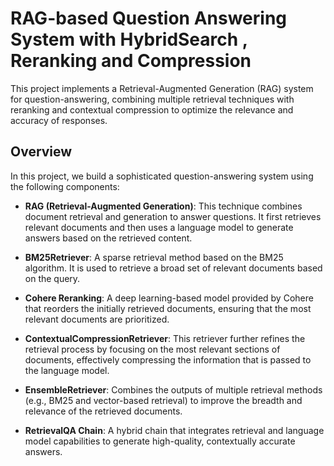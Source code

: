 # RAG-based Question Answering System with HybridSearch , Reranking and Compression

This project implements a Retrieval-Augmented Generation (RAG) system for question-answering, combining multiple retrieval techniques with reranking and contextual compression to optimize the relevance and accuracy of responses.

## Overview

In this project, we build a sophisticated question-answering system using the following components:

- **RAG (Retrieval-Augmented Generation)**: This technique combines document retrieval and generation to answer questions. It first retrieves relevant documents and then uses a language model to generate answers based on the retrieved content.
  
- **BM25Retriever**: A sparse retrieval method based on the BM25 algorithm. It is used to retrieve a broad set of relevant documents based on the query.

- **Cohere Reranking**: A deep learning-based model provided by Cohere that reorders the initially retrieved documents, ensuring that the most relevant documents are prioritized.

- **ContextualCompressionRetriever**: This retriever further refines the retrieval process by focusing on the most relevant sections of documents, effectively compressing the information that is passed to the language model.

- **EnsembleRetriever**: Combines the outputs of multiple retrieval methods (e.g., BM25 and vector-based retrieval) to improve the breadth and relevance of the retrieved documents.

- **RetrievalQA Chain**: A hybrid chain that integrates retrieval and language model capabilities to generate high-quality, contextually accurate answers.


